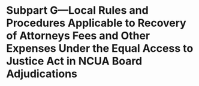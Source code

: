 # Subpart G—Local Rules and Procedures Applicable to Recovery of Attorneys Fees and Other Expenses Under the Equal Access to Justice Act in NCUA Board Adjudications

